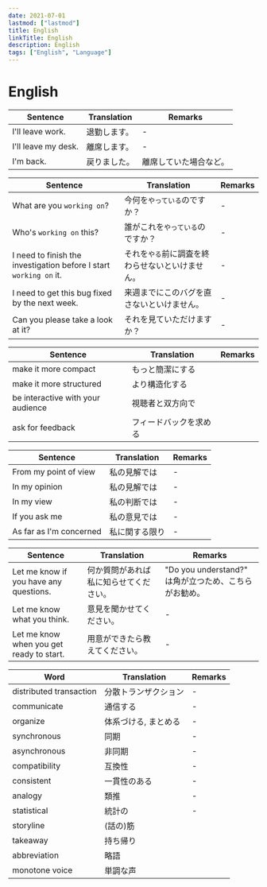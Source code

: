 ```yaml
---
date: 2021-07-01
lastmod: ["lastmod"]
title: English
linkTitle: English
description: English
tags: ["English", "Language"]
---
```


# English

|Sentence|Translation|Remarks|
|---|---|---|
|I'll leave work.|退勤します。|-|
|I'll leave my desk.|離席します。|-|
|I'm back.|戻りました。|離席していた場合など。|

|Sentence|Translation|Remarks|
|---|---|---|
|What are you `working on`?|今何を`やっている`のですか？|-|
|Who's `working on` this?|誰がこれを`やっている`のですか？|-|
|I need to finish the investigation before I start `working on` it.|それを`やる`前に調査を終わらせないといけません。|-|
|I need to get this bug fixed by the next week.|来週までにこのバグを直さないといけません。|-|
|Can you please take a look at it?|それを見ていただけますか？|-|

|Sentence|Translation|Remarks|
|---|---|---|
|make it more compact|もっと簡潔にする||
|make it more structured|より構造化する||
|be interactive with your audience|視聴者と双方向で||
|ask for feedback|フィードバックを求める||


|Sentence|Translation|Remarks|
|---|---|---|
|From my point of view|私の見解では|-|
|In my opinion|私の見解では|-|
|In my view|私の判断では|-|
|If you ask me|私の意見では|-|
|As far as I'm concerned|私に関する限り|-|

|Sentence|Translation|Remarks|
|---|---|---|
|Let me know if you have any questions.|何か質問があれば私に知らせてください。|"Do you understand?" は角が立つため、こちらがお勧め。|
|Let me know what you think.|意見を聞かせてください。|-|
|Let me know when you get ready to start.|用意ができたら教えてください。|-|

|Word|Translation|Remarks|
|---|---|---|
|distributed transaction|分散トランザクション|-|
|communicate|通信する|-|
|organize|体系づける, まとめる|-|
|synchronous|同期|-|
|asynchronous|非同期|-|
|compatibility|互換性|-|
|consistent|一貫性のある|-|
|analogy|類推|-|
|statistical|統計の|-|
|storyline|(話の)筋||
|takeaway|持ち帰り||
|abbreviation|略語||
|monotone voice|単調な声||


